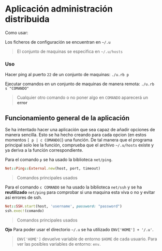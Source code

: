 # Aplicación administración distribuida

Como usar:

Los ficheros de configuración se encuentran en `~/.u`
> El conjunto de maquinas se especifica en `~/.u/hosts`

### Uso

Hacer ping al puerto `22` de un conjunto de maquinas:
`./u.rb p`
 
Ejecutar comandos en un conjunto de maquinas de manera remota:
`./u.rb s "COMANDO"`

> Cualquier otro comando o no poner algo en `COMANDO` aparecerá un **error**

## Funcionamiento general de la aplicación

Se ha intentado hacer una aplicación que sea capaz de añadir opciones de manera sencilla. Esto se ha hecho creando para cada opcion (en estos momentos `[ p | c COMANDO]`) una función. De tal manera que el programa principal solo lee la función, comprueba que el archivo `~/.u/hosts` existe y ya deriva a la función correspondiente.

Para el comando `p` se ha usado la biblioteca `net/ping`.
```ruby
Net::Ping::External.new(host, port, timeout)
```
> Comandos principales usados

Para el comando `c COMANDO` se ha usado la biblioteca `net/ssh` y se ha **reutilizado**  `net/ping` para comprobar si una maquina esta viva o no y evitar así errores de ssh.
```ruby
Net::SSH.start(host, 'username', password: "password")
ssh.exec!(comando)
```
> Comandos principales usados

**Ojo** Para poder usar el directorio `~/.u` se ha utilizado `ENV['HOME'] + '/.u'`.
> `ENV['HOME']`  devuelve variable de entorno `$HOME` de cada usuario.
> Para ver las posibles variables de entorno: `env`.
